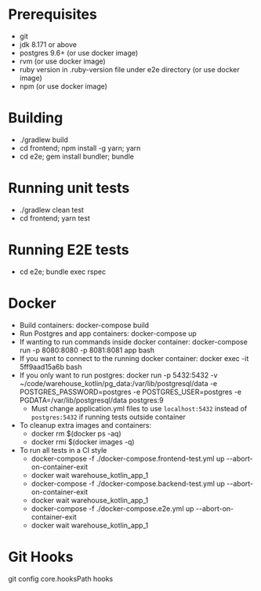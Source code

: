 # Prerequisites
 * git
 * jdk 8.171 or above
 * postgres 9.6+ (or use docker image)
 * rvm (or use docker image)
 * ruby version in .ruby-version file under e2e directory (or use docker image)
 * npm (or use docker image)
 
# Building
 * ./gradlew build
 * cd frontend; npm install -g yarn; yarn
 * cd e2e; gem install bundler; bundle
 
# Running unit tests
 * ./gradlew clean test
 * cd frontend; yarn test
 
# Running E2E tests
 * cd e2e; bundle exec rspec
 
# Docker
 * Build containers: docker-compose build
 * Run Postgres and app containers: docker-compose up
 * If wanting to run commands inside docker container: docker-compose run -p 8080:8080 -p 8081:8081 app bash 
 * If you want to connect to the running docker container: docker exec -it 5ff9aad15a6b bash
 * If you only want to run postgres: docker run -p 5432:5432 -v ~/code/warehouse_kotlin/pg_data:/var/lib/postgresql/data -e POSTGRES_PASSWORD=postgres -e POSTGRES_USER=postgres -e PGDATA=/var/lib/postgresql/data postgres:9
   - Must change application.yml files to use `localhost:5432` instead of `postgres:5432` if running tests outside container
 * To cleanup extra images and containers:
   - docker rm $(docker ps -aq)
   - docker rmi $(docker images -q)
 * To run all tests in a CI style
   - docker-compose -f ./docker-compose.frontend-test.yml up --abort-on-container-exit 
   - docker wait warehouse_kotlin_app_1
   - docker-compose -f ./docker-compose.backend-test.yml up --abort-on-container-exit 
   - docker wait warehouse_kotlin_app_1
   - docker-compose -f ./docker-compose.e2e.yml up --abort-on-container-exit 
   - docker wait warehouse_kotlin_app_1

# Git Hooks
git config core.hooksPath hooks
